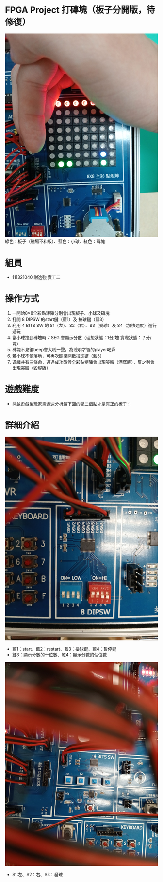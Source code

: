 # FPGA Project 打磚塊（板子分開版，待修復）
![image](有想法的板子.jpg)
綠色：板子（磁場不和版）、藍色：小球、紅色：磚塊
# 組員
- 111321040 謝逸強 資工二
# 操作方式
1. 一開始8×8全彩點矩陣分別會出現板子、小球及磚塊
2. 打開 8 DIPSW 的start鍵（藍1）及 撿球鍵（藍3）
3. 利用 4 BITS SW 的 S1（左）、S2（右）、S3（發球）及 S4（加快速度）進行遊玩
4. 當小球撞到磚塊時 7 SEG 會顯示分數（理想狀態：1分/塊 實際狀態：？分/塊）
5. 磚塊不見後beep會大吼一聲，為聰明才智的player喝彩
6. 若小球不慎落地，可再次關閉開啟撿球鍵（藍3）
7. 遊戲共有三條命，通過成功時候全彩點矩陣會出現笑臉（酒窩版），反之則會出現哭臉（毀容版）
# 遊戲難度
- 開啟遊戲後玩家需迅速分析最下面的哪三個點才是真正的板子 :)
# 詳細介紹
![image](一鍵重啟.jpg)

- 藍1：start、藍2：restart、藍3：撿球鍵、藍4：暫停鍵
- 紅3：顯示分數的十位數、紅4：顯示分數的個位數

![image](按到手很痛的button.jpg)

- S1:左、S2：右、S3：發球

